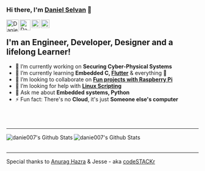 ### Hi there, I'm [Daniel Selvan](aboutme) 👋

[<img align="left" alt="Daniel | YouTube" width="32px" src="https://upload.wikimedia.org/wikipedia/commons/thumb/e/e1/YouTube_play_buttom_icon_%282013-2017%29.svg/1280px-YouTube_play_buttom_icon_%282013-2017%29.svg.png" />][youtube]
[<img align="left" alt="Daniel | Twitter" width="27.5px" src="https://upload.wikimedia.org/wikipedia/fr/c/c8/Twitter_Bird.svg" />][twitter]
[<img align="left" alt="Daniel | LinkedIn" width="22px" src="https://image.flaticon.com/icons/svg/174/174857.svg" />][linkedin]
[<img align="left" alt="Daniel | Instagram" width="22px" src="https://upload.wikimedia.org/wikipedia/commons/thumb/e/e7/Instagram_logo_2016.svg/1024px-Instagram_logo_2016.svg.png" />][instagram]

<br />

## I'm an Engineer, Developer, Designer and a lifelong Learner!

<!--
**danie007/danie007** is a ✨ _special_ ✨ repository because its `README.md` (this file) appears on your GitHub profile.
-->

- 🔭 I’m currently working on **Securing Cyber-Physical Systems**
- 🌱 I’m currently learning **Embedded C, [Flutter](https://www.appbrewery.co/p/flutter-development-bootcamp-with-dart)** & everything 🤣
- 👯 I’m looking to collaborate on **[Fun projects with Raspberry Pi](https://github.com/danie007/ReSpeaker-4-Mic-Array-for-Raspberry-Pi)**
- 🤔 I’m looking for help with **[Linux Scripting](https://github.com/danie007/.bash_aliases)**
- 💬 Ask me about **Embedded systems, Python**
- ⚡ Fun fact: There's no **Cloud**, it's just **Someone else's computer**

<br />
<br />

---

[<img align="left" alt="danie007's Github Stats" src="https://github-readme-stats.vercel.app/api?username=danie007&show_icons=true&hide_border=true" />](https://github.com/danie007?tab=repositories)

[<img align="left" alt="danie007's Github Stats" src="https://github-readme-stats.vercel.app/api/top-langs/?username=danie007&layout=compact&hide_border=true" />](https://github.com/danie007?tab=repositories)

[aboutme]: https://about.me/meetdaniel
[twitter]: https://twitter.com/botfordani
[youtube]: https://www.youtube.com/channel/UCz5w2C2FJENwqm9PBI8FrYg
[instagram]: https://instagram.com/danied007
[linkedin]: https://www.linkedin.com/in/danielselvan/

<br />
<br />

---
Special thanks to [Anurag Hazra](https://anuraghazra.github.io/) & Jesse - aka [codeSTACKr](https://www.codestackr.com/)
